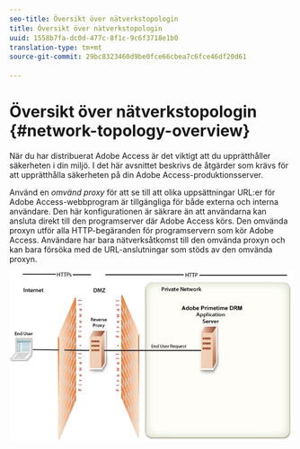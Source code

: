 ```yaml
---
seo-title: Översikt över nätverkstopologin
title: Översikt över nätverkstopologin
uuid: 1558b7fa-dc0d-477c-8f1c-9c6f3718e1b0
translation-type: tm+mt
source-git-commit: 29bc8323460d9be0fce66cbea7c6fce46df20d61

---
```



# Översikt över nätverkstopologin {#network-topology-overview}

När du har distribuerat Adobe Access är det viktigt att du upprätthåller säkerheten i din miljö. I det här avsnittet beskrivs de åtgärder som krävs för att upprätthålla säkerheten på din Adobe Access-produktionsserver.

Använd en *omvänd proxy* för att se till att olika uppsättningar URL:er för Adobe Access-webbprogram är tillgängliga för både externa och interna användare. Den här konfigurationen är säkrare än att användarna kan ansluta direkt till den programserver där Adobe Access körs. Den omvända proxyn utför alla HTTP-begäranden för programservern som kör Adobe Access. Användare har bara nätverksåtkomst till den omvända proxyn och kan bara försöka med de URL-anslutningar som stöds av den omvända proxyn.

<!--<a id="fig-frx-dcg-44"></a>-->

![](assets/AdobeAccess_4_SecureDeployment_web.png)

